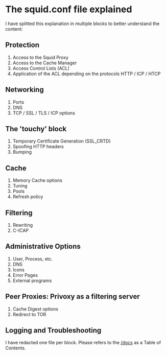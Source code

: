 # The squid.conf file explained

I have splitted this explanation in multiple blocks to better understand the content:

## Protection

 1. Access to the Squid Proxy
 2. Access to the Cache Manager
 3. Access Control Lists (ACL)
 4. Application of the ACL depending on the protocols HTTP / ICP / HTCP 

## Networking

 1. Ports
 2. DNS
 3. TCP / SSL / TLS / ICP options


## The **'touchy'** block

 1. Temporary Certificate Generation (SSL_CRTD)
 2. Spoofing HTTP headers
 3. Bumping


## Cache   

 1. Memory Cache options
 2. Tuning
 3. Pools
 4. Refresh policy


## Filtering

 1. Rewriting
 2. C-ICAP


## Administrative Options

 1. User, Process, etc.
 2. DNS
 3. Icons
 4. Error Pages
 5. External programs


## Peer Proxies: Privoxy as a filtering server

 1. Cache Digest options
 2. Redirect to TOR


## Logging and Troubleshooting

I have redacted one file per block. Please refers to the [/docs](https://github.com/RubioApps/RubioGuard/tree/main/docs) as a Table of Contents.

